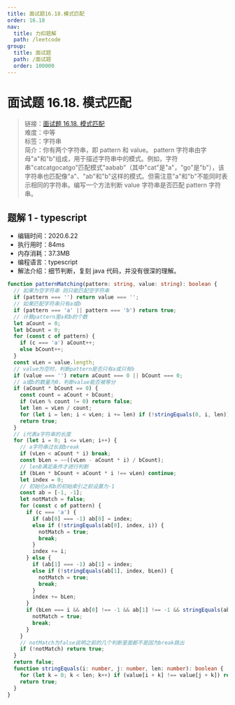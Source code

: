 ```yaml
---
title: 面试题16.18.模式匹配
order: 16.18
nav:
  title: 力扣题解
  path: /leetcode
group:
  title: 面试题
  path: /面试题
  order: 100000
---
```


# 面试题 16.18. 模式匹配

> 链接：[面试题 16.18. 模式匹配](https://leetcode-cn.com/problems/pattern-matching-lcci/)  
> 难度：中等  
> 标签：字符串  
> 简介：你有两个字符串，即 pattern 和 value。 pattern 字符串由字母"a"和"b"组成，用于描述字符串中的模式。例如，字符串"catcatgocatgo"匹配模式"aabab"（其中"cat"是"a"，"go"是"b"），该字符串也匹配像"a"、"ab"和"b"这样的模式。但需注意"a"和"b"不能同时表示相同的字符串。编写一个方法判断 value 字符串是否匹配 pattern 字符串。

## 题解 1 - typescript

- 编辑时间：2020.6.22
- 执行用时：84ms
- 内存消耗：37.3MB
- 编程语言：typescript
- 解法介绍：细节判断，复刻 java 代码，并没有很深的理解。

```typescript
function patternMatching(pattern: string, value: string): boolean {
  // 如果为空字符串 则只能匹配空字符串
  if (pattern === '') return value === '';
  // 如果匹配字符串只有a或b
  if (pattern === 'a' || pattern === 'b') return true;
  // 计算pattern里a和b的个数
  let aCount = 0;
  let bCount = 0;
  for (const c of pattern) {
    if (c === 'a') aCount++;
    else bCount++;
  }
  const vLen = value.length;
  // value为空时，判断pattern是否只有a或只有b
  if (value === '') return aCount === 0 || bCount === 0;
  // a或b的数量为0，判断value能否被等分
  if (aCount * bCount == 0) {
    const count = aCount + bCount;
    if (vLen % count != 0) return false;
    let len = vLen / count;
    for (let i = len; i < vLen; i += len) if (!stringEquals(0, i, len)) return false;
    return true;
  }
  // i代表a字符串的长度
  for (let i = 0; i <= vLen; i++) {
    // a字符串过长就break
    if (vLen < aCount * i) break;
    const bLen = ~~((vLen - aCount * i) / bCount);
    // lenB满足条件才进行判断
    if (bLen * bCount + aCount * i !== vLen) continue;
    let index = 0;
    // 初始化a和b的初始索引之前设置为-1
    const ab = [-1, -1];
    let notMatch = false;
    for (const c of pattern) {
      if (c === 'a') {
        if (ab[0] === -1) ab[0] = index;
        else if (!stringEquals(ab[0], index, i)) {
          notMatch = true;
          break;
        }
        index += i;
      } else {
        if (ab[1] === -1) ab[1] = index;
        else if (!stringEquals(ab[1], index, bLen)) {
          notMatch = true;
          break;
        }
        index += bLen;
      }
      if (bLen === i && ab[0] !== -1 && ab[1] !== -1 && stringEquals(ab[0], ab[1], bLen)) {
        notMatch = true;
        break;
      }
    }
    // notMatch为false说明之前的几个判断里面都不是因为break跳出
    if (!notMatch) return true;
  }
  return false;
  function stringEquals(i: number, j: number, len: number): boolean {
    for (let k = 0; k < len; k++) if (value[i + k] !== value[j + k]) return false;
    return true;
  }
}
```
